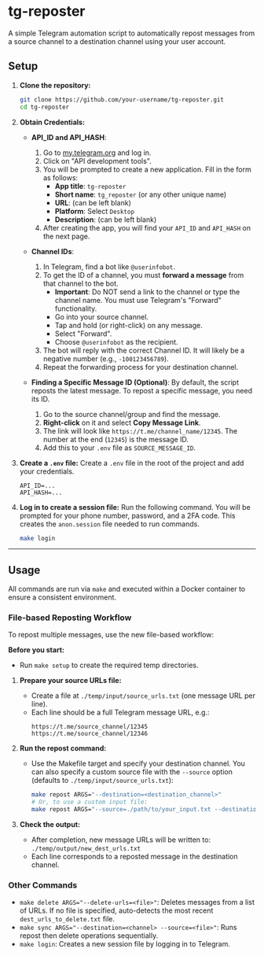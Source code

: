 # tg-reposter

A simple Telegram automation script to automatically repost messages from a source channel to a destination channel using your user account.

## Setup

1.  **Clone the repository:**
    ```bash
    git clone https://github.com/your-username/tg-reposter.git
    cd tg-reposter
    ```

2.  **Obtain Credentials:**
    *   **API_ID and API_HASH**:
        1.  Go to [my.telegram.org](https://my.telegram.org) and log in.
        2.  Click on "API development tools".
        3.  You will be prompted to create a new application. Fill in the form as follows:
            - **App title**: `tg-reposter`
            - **Short name**: `tg_reposter` (or any other unique name)
            - **URL**: (can be left blank)
            - **Platform**: Select `Desktop`
            - **Description**: (can be left blank)
        4.  After creating the app, you will find your `API_ID` and `API_HASH` on the next page.
    *   **Channel IDs**:
        1.  In Telegram, find a bot like `@userinfobot`.
        2.  To get the ID of a channel, you must **forward a message** from that channel to the bot.
            - **Important**: Do NOT send a link to the channel or type the channel name. You must use Telegram's "Forward" functionality.
            - Go into your source channel.
            - Tap and hold (or right-click) on any message.
            - Select "Forward".
            - Choose `@userinfobot` as the recipient.
        3.  The bot will reply with the correct Channel ID. It will likely be a negative number (e.g., `-100123456789`).
        4.  Repeat the forwarding process for your destination channel.

    *   **Finding a Specific Message ID (Optional)**:
        By default, the script reposts the latest message. To repost a specific message, you need its ID.
        1.  Go to the source channel/group and find the message.
        2.  **Right-click** on it and select **Copy Message Link**.
        3.  The link will look like `https://t.me/channel_name/12345`. The number at the end (`12345`) is the message ID.
        4.  Add this to your `.env` file as `SOURCE_MESSAGE_ID`.

3.  **Create a `.env` file:**
    Create a `.env` file in the root of the project and add your credentials.
    ```
    API_ID=...
    API_HASH=...
    ```

4.  **Log in to create a session file:**
    Run the following command. You will be prompted for your phone number, password, and a 2FA code. This creates the `anon.session` file needed to run commands.
    ```bash
    make login
    ```

---

## Usage

All commands are run via `make` and executed within a Docker container to ensure a consistent environment.

### File-based Reposting Workflow

To repost multiple messages, use the new file-based workflow:

**Before you start:**
- Run `make setup` to create the required temp directories.

1. **Prepare your source URLs file:**
   - Create a file at `./temp/input/source_urls.txt` (one message URL per line).
   - Each line should be a full Telegram message URL, e.g.:
     ```
     https://t.me/source_channel/12345
     https://t.me/source_channel/12346
     ```

2. **Run the repost command:**
   - Use the Makefile target and specify your destination channel. You can also specify a custom source file with the `--source` option (defaults to `./temp/input/source_urls.txt`):
     ```bash
     make repost ARGS="--destination=<destination_channel>"
     # Or, to use a custom input file:
     make repost ARGS="--source=./path/to/your_input.txt --destination=<destination_channel>"
     ```

3. **Check the output:**
   - After completion, new message URLs will be written to:
     `./temp/output/new_dest_urls.txt`
   - Each line corresponds to a reposted message in the destination channel.

### Other Commands

*   `make delete ARGS="--delete-urls=<file>"`: Deletes messages from a list of URLs. If no file is specified, auto-detects the most recent `dest_urls_to_delete.txt` file.
*   `make sync ARGS="--destination=<channel> --source=<file>"`: Runs repost then delete operations sequentially.
*   `make login`: Creates a new session file by logging in to Telegram.
